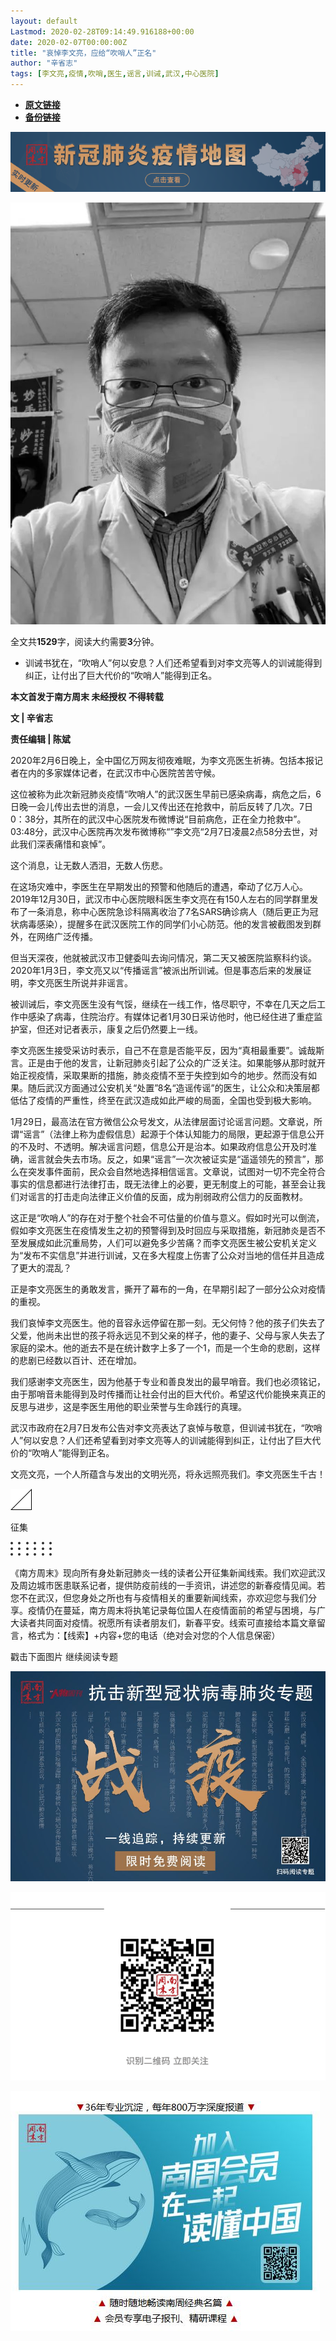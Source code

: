 ```yaml
---
layout: default
Lastmod: 2020-02-28T09:14:49.916188+00:00
date: 2020-02-07T00:00:00Z
title: "哀悼李文亮，应给“吹哨人”正名"
author: "辛省志"
tags: [李文亮,疫情,吹哨,医生,谣言,训诫,武汉,中心医院]
---
```


* [**原文链接**](http://mp.weixin.qq.com/s?__biz=Njk5MTE1&mid=2652403819&idx=1&sn=ff4c1fb0437a433da7468ca592ae5c4d&chksm=33d985ef04ae0cf94c30180a3d8583d88124784dd76db2e83133f31df4f66dab8bf81f5ee85a#rd)
* [**备份链接**](http://archive.is/5Oln0)


[![](/images/post/8a9380d1c9d44a084a45f1876dbc4564.jpg)](http://nfh5.sualyee.com/v3/idea/7tCGBrb5)  

![](/images/post/488414ae820fdabfeb854d7def004bc9.jpg)

  

全文共****1529****字，阅读大约需要**3**分钟。

*   训诫书犹在，“吹哨人”何以安息？人们还希望看到对李文亮等人的训诫能得到纠正，让付出了巨大代价的“吹哨人”能得到正名。  
    

**本文首发于南方周末 未经授权 不得转载**

**文 | 辛省志**

**责任编辑 | 陈斌**

2020年2月6日晚上，全中国亿万网友彻夜难眠，为李文亮医生祈祷。包括本报记者在内的多家媒体记者，在武汉市中心医院苦苦守候。

  

这位被称为此次新冠肺炎疫情“吹哨人”的武汉医生早前已感染病毒，病危之后，6日晚一会儿传出去世的消息，一会儿又传出还在抢救中，前后反转了几次。7日0：38分，其所在的武汉中心医院发布微博说“目前病危，正在全力抢救中”。03:48分，武汉中心医院再次发布微博称“”李文亮“2月7日凌晨2点58分去世，对此我们深表痛惜和哀悼”。

  

这个消息，让无数人洒泪，无数人伤悲。

  

在这场灾难中，李医生在早期发出的预警和他随后的遭遇，牵动了亿万人心。2019年12月30日，武汉市中心医院眼科医生李文亮在有150人左右的同学群里发布了一条消息，称中心医院急诊科隔离收治了7名SARS确诊病人（随后更正为冠状病毒感染），提醒多在武汉医院工作的同学们小心防范。他的发言被截图发到群外，在网络广泛传播。

  

但当天深夜，他就被武汉市卫健委叫去询问情况，第二天又被医院监察科约谈。2020年1月3日，李文亮又以“传播谣言”被派出所训诫。但是事态后来的发展证明，李文亮医生所说并非谣言。

  

被训诫后，李文亮医生没有气馁，继续在一线工作，恪尽职守，不幸在几天之后工作中感染了病毒，住院治疗。有媒体记者1月30日采访他时，他已经住进了重症监护室，但还对记者表示，康复之后仍然要上一线。

  

李文亮医生接受采访时表示，自己不在意是否能平反，因为“真相最重要”。诚哉斯言。正是由于他的发言，让新冠肺炎引起了公众的广泛关注。如果能够从那时就开始正视疫情，采取果断的措施，肺炎疫情不至于失控到如今的地步。然而没有如果。随后武汉方面通过公安机关“处置”8名“造谣传谣”的医生，让公众和决策层都低估了疫情的严重性，终至在武汉造成如此严峻的局面，全国也受到极大影响。

  

1月29日，最高法在官方微信公众号发文，从法律层面讨论谣言问题。文章说，所谓“谣言”（法律上称为虚假信息）起源于个体认知能力的局限，更起源于信息公开的不及时、不透明。解决谣言问题，信息公开是治本。如果政府信息公开及时准确，谣言就会失去市场。反之，如果“谣言”一次次被证实是“遥遥领先的预言”，那么在突发事件面前，民众会自然地选择相信谣言。文章说，试图对一切不完全符合事实的信息都进行法律打击，既无法律上的必要，更无制度上的可能，甚至会让我们对谣言的打击走向法律正义价值的反面，成为削弱政府公信力的反面教材。

  

这正是“吹哨人”的存在对于整个社会不可估量的价值与意义。假如时光可以倒流，假如李文亮医生在疫情发生之初的预警得到及时回应与采取措施，新冠肺炎是否不至发展成如此沉重局势，人们可以避免多少苦痛？而李文亮医生被公安机关定义为“发布不实信息”并进行训诫，又在多大程度上伤害了公众对当地的信任并且造成了更大的混乱？

  

正是李文亮医生的勇敢发言，撕开了幕布的一角，在早期引起了一部分公众对疫情的重视。

  

我们哀悼李文亮医生。他的音容永远停留在那一刻。无父何恃？他的孩子们失去了父爱，他尚未出世的孩子将永远见不到父亲的样子，他的妻子、父母与家人失去了家庭的梁木。他的逝去不是在统计数字上多了一个1，而是一个生命的悲剧，这样的悲剧已经数以百计、还在增加。

  

我们感谢李文亮医生，因为他基于专业和善良发出的最早哨音。我们也必须铭记，由于那哨音未能得到及时传播而让社会付出的巨大代价。希望这代价能换来真正的反思与进步，这是李医生用他的职业荣誉与生命践行的真理。

  

武汉市政府在2月7日发布公告对李文亮表达了哀悼与敬意，但训诫书犹在，“吹哨人”何以安息？人们还希望看到对李文亮等人的训诫能得到纠正，让付出了巨大代价的“吹哨人”能得到正名。

  

文亮文亮，一个人所蕴含与发出的文明光亮，将永远照亮我们。李文亮医生千古！

  

  

![](/images/post/458f0f5b0676eb7f1a31039be5e9fa15.jpg)

征集

  

![](/images/post/6c682736f28f926572665e56db3af054.jpg)

《南方周末》现向所有身处新冠肺炎一线的读者公开征集新闻线索。我们欢迎武汉及周边城市医患联系记者，提供防疫前线的一手资讯，讲述您的新春疫情见闻。若您不在武汉，但您身处之所也有与疫情相关的重要新闻线索，亦欢迎您与我们分享。疫情仍在蔓延，南方周末将执笔记录每位国人在疫情面前的希望与困境，与广大读者共同面对疫情。祝愿所有读者朋友们，新春平安。线索可直接给本篇文章留言，格式为：【线索】+内容+您的电话（绝对会对您的个人信息保密）

戳击下面图片 继续阅读专题

[![](/images/post/4c1172650cff0479d61ef672e19bb2d4.jpg)](http://www.infzm.com/content/174984?from=nfzmwx)

  

![](/images/post/199619e2636ae24ac70fc2cc00baaa25.jpg)

[![](/images/post/bc640b661b3af328e341d4a933e27fc5.jpg)](http://www.infzm.com/wap/#/vip?plnl=104)

